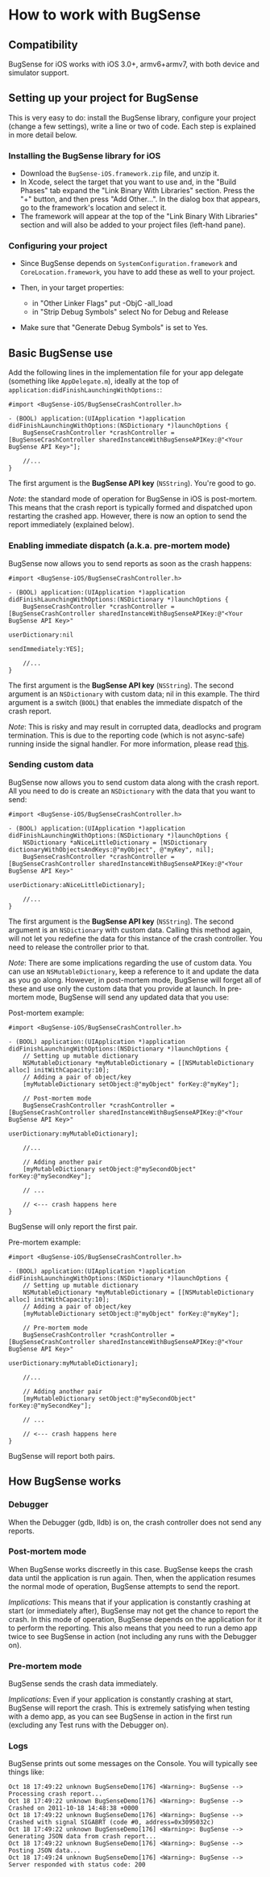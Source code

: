 # How to work with BugSense


## Compatibility 

BugSense for iOS works with iOS 3.0+, armv6+armv7, with both device and simulator support.


## Setting up your project for BugSense

This is very easy to do: install the BugSense library, configure your project (change a few settings), write a line or two of code. Each step is explained in more detail below.


### Installing the BugSense library for iOS

* Download the `BugSense-iOS.framework.zip` file, and unzip it. 
* In Xcode, select the target that you want to use and, in the "Build Phases" tab expand the "Link Binary With Libraries" section. Press the "+" button, and then press "Add Other...". In the dialog box that appears, go to the framework's location and select it. 
* The framework will appear at the top of the "Link Binary With Libraries" section and will also be added to your project files (left-hand pane). 


### Configuring your project

* Since BugSense depends on `SystemConfiguration.framework` and `CoreLocation.framework`, you have to add these as well to your project. 
* Then, in your target properties:

  * in "Other Linker Flags" put -ObjC -all_load
  * in "Strip Debug Symbols" select No for Debug and Release

* Make sure that "Generate Debug Symbols" is set to Yes.


## Basic BugSense use

Add the following lines in the implementation file for your app delegate (something like `AppDelegate.m`), ideally at the top of `application:didFinishLaunchingWithOptions:`:

	#import <BugSense-iOS/BugSenseCrashController.h>

	- (BOOL) application:(UIApplication *)application didFinishLaunchingWithOptions:(NSDictionary *)launchOptions {   
    	BugSenseCrashController *crashController = [BugSenseCrashController sharedInstanceWithBugSenseAPIKey:@"<Your BugSense API Key>"];
                                                   
    	//...
	}

The first argument is the **BugSense API key** (`NSString`). You're good to go. 

*Note*: the standard mode of operation for BugSense in iOS is post-mortem. This means that the crash report is typically formed and dispatched upon restarting the crashed app. However, there is now an option to send the report immediately (explained below).


### Enabling immediate dispatch (a.k.a. pre-mortem mode)

BugSense now allows you to send reports as soon as the crash happens:

	#import <BugSense-iOS/BugSenseCrashController.h>

	- (BOOL) application:(UIApplication *)application didFinishLaunchingWithOptions:(NSDictionary *)launchOptions {   
    	BugSenseCrashController *crashController = [BugSenseCrashController sharedInstanceWithBugSenseAPIKey:@"<Your BugSense API Key>"
																																			       	   userDictionary:nil
																																			       	   sendImmediately:YES];
                                                   
    	//...
	}

The first argument is the **BugSense API key** (`NSString`). The second argument is an `NSDictionary` with custom data; nil in this example. The third argument is a switch (`BOOL`) that enables the immediate dispatch of the crash report.

*Note*: This is risky and may result in corrupted data, deadlocks and program termination. This is due to the reporting code (which is not async-safe) running inside the signal handler. For more information, please read [this](http://plcrashreporter.googlecode.com/svn/tags/plcrashreporter-1.1-beta1/Documentation/API/async_safety.html).

### Sending custom data

BugSense now allows you to send custom data along with the crash report. All you need to do is create an `NSDictionary` with the data that you want to send:

	#import <BugSense-iOS/BugSenseCrashController.h>

	- (BOOL) application:(UIApplication *)application didFinishLaunchingWithOptions:(NSDictionary *)launchOptions {   
		NSDictionary *aNiceLittleDictionary = [NSDictionary dictionaryWithObjectsAndKeys:@"myObject", @"myKey", nil];
    	BugSenseCrashController *crashController = [BugSenseCrashController sharedInstanceWithBugSenseAPIKey:@"<Your BugSense API Key>"
																																			       	   userDictionary:aNiceLittleDictionary];
                                                   
    	//...
	}

The first argument is the **BugSense API key** (`NSString`). The second argument is an `NSDictionary` with custom data. Calling this method again, will not let you redefine the data for this instance of the crash controller. You need to release the controller prior to that.

*Note*: There are some implications regarding the use of custom data. You can use an `NSMutableDictionary`, keep a reference to it and update the data as you go along. However, in post-mortem mode, BugSense will forget all of these and use only the custom data that you provide at launch. In pre-mortem mode, BugSense will send any updated data that you use:

Post-mortem example:

	#import <BugSense-iOS/BugSenseCrashController.h>

	- (BOOL) application:(UIApplication *)application didFinishLaunchingWithOptions:(NSDictionary *)launchOptions {   
		// Setting up mutable dictionary
		NSMutableDictionary *myMutableDictionary = [[NSMutableDictionary alloc] initWithCapacity:10];
		// Adding a pair of object/key
		[myMutableDictionary setObject:@"myObject" forKey:@"myKey"];

		// Post-mortem mode
    	BugSenseCrashController *crashController = [BugSenseCrashController sharedInstanceWithBugSenseAPIKey:@"<Your BugSense API Key>"
																																			       	   userDictionary:myMutableDictionary];
                                                   
    	//...
    	
    	// Adding another pair
    	[myMutableDictionary setObject:@"mySecondObject" forKey:@"mySecondKey"];
    	
    	// ...
    	
    	// <--- crash happens here
	}
	
BugSense will only report the first pair.

Pre-mortem example:

	#import <BugSense-iOS/BugSenseCrashController.h>

	- (BOOL) application:(UIApplication *)application didFinishLaunchingWithOptions:(NSDictionary *)launchOptions {   
		// Setting up mutable dictionary
		NSMutableDictionary *myMutableDictionary = [[NSMutableDictionary alloc] initWithCapacity:10];
		// Adding a pair of object/key
		[myMutableDictionary setObject:@"myObject" forKey:@"myKey"];

		// Pre-mortem mode
    	BugSenseCrashController *crashController = [BugSenseCrashController sharedInstanceWithBugSenseAPIKey:@"<Your BugSense API Key>"
																																			       	   userDictionary:myMutableDictionary];
                                                   
    	//...
    	
    	// Adding another pair
    	[myMutableDictionary setObject:@"mySecondObject" forKey:@"mySecondKey"];
    	
    	// ...
    	
    	// <--- crash happens here
	}

BugSense will report both pairs.

## How BugSense works

### Debugger

When the Debugger (gdb, lldb) is on, the crash controller does not send any reports.

### Post-mortem mode

When BugSense works discreetly in this case. BugSense keeps the crash data until the application is run again. Then, when the application resumes the normal mode of operation, BugSense attempts to send the report.

*Implications*: This means that if your application is constantly crashing at start (or immediately after), BugSense may not get the chance to report the crash. In this mode of operation, BugSense depends on the application for it to perform the reporting. This also means that you need to run a demo app twice to see BugSense in action (not including any runs with the Debugger on).


### Pre-mortem mode

BugSense sends the crash data immediately.

*Implications*: Even if your application is constantly crashing at start, BugSense will report the crash. This is extremely satisfying when testing with a demo app, as you can see BugSense in action in the first run (excluding any Test runs with the Debugger on).


### Logs

BugSense prints out some messages on the Console. You will typically see things like:

	Oct 18 17:49:22 unknown BugSenseDemo[176] <Warning>: BugSense --> Processing crash report...
	Oct 18 17:49:22 unknown BugSenseDemo[176] <Warning>: BugSense --> Crashed on 2011-10-18 14:48:38 +0000
	Oct 18 17:49:22 unknown BugSenseDemo[176] <Warning>: BugSense --> Crashed with signal SIGABRT (code #0, address=0x3095032c)
	Oct 18 17:49:22 unknown BugSenseDemo[176] <Warning>: BugSense --> Generating JSON data from crash report...
	Oct 18 17:49:22 unknown BugSenseDemo[176] <Warning>: BugSense --> Posting JSON data...
	Oct 18 17:49:24 unknown BugSenseDemo[176] <Warning>: BugSense --> Server responded with status code: 200
	
